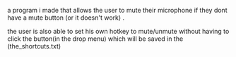 a program i made that allows the user to mute their microphone if they dont have a mute button (or it doesn't work) . 

the user is also able to set his own hotkey to mute/unmute without having to click the button(in the drop menu) which will be saved in the (the_shortcuts.txt)

